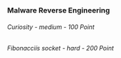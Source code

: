 ### Malware Reverse Engineering

###### Curiosity - medium - 100 Point  

###### Fibonacciís socket - hard - 200 Point  


